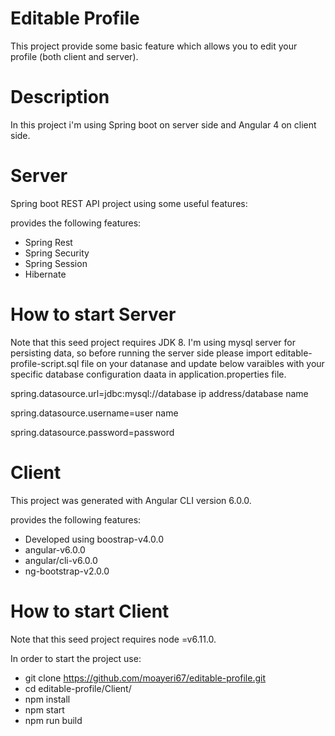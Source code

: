 # Editable Profile
This project provide some basic feature which allows you to edit your profile (both client and server).

# Description
In this project i'm using Spring boot on server side and Angular 4 on client side.

# Server
Spring boot REST API project using some useful features:

provides the following features:

* Spring Rest
* Spring Security
* Spring Session
* Hibernate

# How to start Server
Note that this seed project requires JDK 8.
I'm using mysql server for persisting data, so before running the server side please import editable-profile-script.sql file on your datanase and update below varaibles with your specific database configuration daata in application.properties file.

spring.datasource.url=jdbc:mysql://database ip address/database name

spring.datasource.username=user name

spring.datasource.password=password

# Client
This project was generated with Angular CLI version 6.0.0.

provides the following features:

* Developed using boostrap-v4.0.0
* angular-v6.0.0
* angular/cli-v6.0.0
* ng-bootstrap-v2.0.0

# How to start Client
Note that this seed project requires node =v6.11.0.

In order to start the project use:
* git clone https://github.com/moayeri67/editable-profile.git
* cd editable-profile/Client/
* npm install
* npm start
* npm run build
